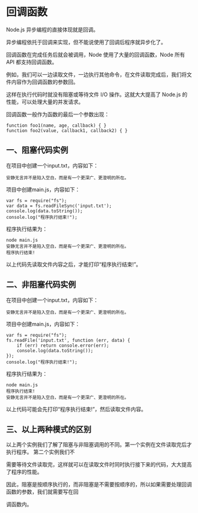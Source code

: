 # 回调函数

Node.js 异步编程的直接体现就是回调。

异步编程依托于回调来实现，但不能说使用了回调后程序就异步化了。

回调函数在完成任务后就会被调用，Node 使用了大量的回调函数，Node 所有 API 都支持回调函数。

例如，我们可以一边读取文件，一边执行其他命令，在文件读取完成后，我们将文件内容作为回调函数的参数回。

这样在执行代码时就没有阻塞或等待文件 I/O 操作。这就大大提高了 Node.js 的性能，可以处理大量的并发请求。

回调函数一般作为函数的最后一个参数出现：

```
function foo1(name, age, callback) { }
function foo2(value, callback1, callback2) { }
```

## 一、阻塞代码实例

在项目中创建一个input.txt，内容如下：

```
安静无言并不是陷入空白，而是有一个更深广、更澄明的所在。
```

项目中创建main.js，内容如下：

```
var fs = require("fs");
var data = fs.readFileSync('input.txt');
console.log(data.toString());
console.log("程序执行结束!");
```

程序执行结果为：

```
node main.js
安静无言并不是陷入空白，而是有一个更深广、更澄明的所在。
程序执行结束!
```

以上代码先读取文件内容之后，才能打印“程序执行结束!”。

## 二、非阻塞代码实例

在项目中创建一个input.txt，内容如下：

```
安静无言并不是陷入空白，而是有一个更深广、更澄明的所在。
```

项目中创建main.js，内容如下：

```
var fs = require("fs");
fs.readFile('input.txt', function (err, data) {
    if (err) return console.error(err);
    console.log(data.toString());
});
console.log("程序执行结束!");
```

程序执行结果为：

```
node main.js
程序执行结束!
安静无言并不是陷入空白，而是有一个更深广、更澄明的所在。
```

以上代码可能会先打印“程序执行结束!”，然后读取文件内容。

## 三、以上两种模式的区别

以上两个实例我们了解了阻塞与非阻塞调用的不同。第一个实例在文件读取完后才执行程序。 第二个实例我们不

需要等待文件读取完，这样就可以在读取文件时同时执行接下来的代码，大大提高了程序的性能。

因此，阻塞是按顺序执行的，而非阻塞是不需要按顺序的，所以如果需要处理回调函数的参数，我们就需要写在回

调函数内。

